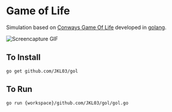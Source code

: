 # Game of Life

Simulation based on [Conways Game Of Life](https://en.wikipedia.org/wiki/Conway%27s_Game_of_Life) developed in [golang](https://golang.org/). 

![Screencapture GIF](https://thumbs.gfycat.com/FlippantJauntyAoudad-size_restricted.gif)

## To Install

`go get github.com/JKL03/gol`

## To Run

`go run {workspace}/github.com/JKL03/gol/gol.go`
